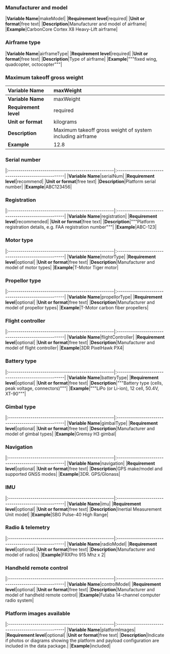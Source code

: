

### Manufacturer and model
|**Variable Name**|makeModel|
|**Requirement level**|required|
|**Unit or format**|free text|
|**Description**|Manufacturer and model of airframe|
|**Example**|CarbonCore Cortex X8 Heavy-Lift airframe|


### Airframe type
|**Variable Name**|airframeType|
|**Requirement level**|required|
|**Unit or format**|free text|
|**Description**|Type of airframe|
|**Example**|"""fixed wing, quadcopter, octocopter"""|


### Maximum takeoff gross weight
|**Variable Name**|maxWeight|
|:----------------------------------------------------|:----------------------------------------------------|
|**Variable Name**|maxWeight|
|**Requirement level**|required|
|**Unit or format**|kilograms|
|**Description**|Maximum takeoff gross weight of system including airframe|
|**Example**|12.8|


### Serial number
|:----------------------------------------------------|:----------------------------------------------------|
|**Variable Name**|serialNum|
|**Requirement level**|recommend|
|**Unit or format**|free text|
|**Description**|Platform serial number|
|**Example**|ABC123456|


### Registration
|:----------------------------------------------------|:----------------------------------------------------|
|**Variable Name**|registration|
|**Requirement level**|recommended|
|**Unit or format**|free text|
|**Description**|"""Platform registration details, e.g. FAA registration number"""|
|**Example**|ABC-123|


### Motor type
|:----------------------------------------------------|:----------------------------------------------------|
|**Variable Name**|motorType|
|**Requirement level**|optional|
|**Unit or format**|free text|
|**Description**|Manufacturer and model of motor types|
|**Example**|T-Motor Tiger motor|


### Propellor type
|:----------------------------------------------------|:----------------------------------------------------|
|**Variable Name**|propellorType|
|**Requirement level**|optional|
|**Unit or format**|free text|
|**Description**|Manufacturer and model of propellor types|
|**Example**|T-Motor carbon fiber propellers|


### Flight controller
|:----------------------------------------------------|:----------------------------------------------------|
|**Variable Name**|flightController|
|**Requirement level**|optional|
|**Unit or format**|free text|
|**Description**|Manufacturer and model of flight controller|
|**Example**|3DR PixelHawk PX4|


### Battery type
|:----------------------------------------------------|:----------------------------------------------------|
|**Variable Name**|batteryType|
|**Requirement level**|optional|
|**Unit or format**|free text|
|**Description**|"""Battery type (cells, peak voltage, connectors)"""|
|**Example**|"""LiPo (or Li-ion), 12 cell, 50.4V, XT-90"""|


### Gimbal type
|:----------------------------------------------------|:----------------------------------------------------|
|**Variable Name**|gimbalType|
|**Requirement level**|optional|
|**Unit or format**|free text|
|**Description**|Manufacturer and model of gimbal types|
|**Example**|Gremsy H3 gimbal|


### Navigation
|:----------------------------------------------------|:----------------------------------------------------|
|**Variable Name**|navigation|
|**Requirement level**|optional|
|**Unit or format**|free text|
|**Description**|GPS make/model and supported GNSS modes|
|**Example**|3DR. GPS/Glonass|


### IMU
|:----------------------------------------------------|:----------------------------------------------------|
|**Variable Name**|imu|
|**Requirement level**|optional|
|**Unit or format**|free text|
|**Description**|Inertial Measurement Unit model|
|**Example**|SBG Pulse-40 High Range|


### Radio & telemetry
|:----------------------------------------------------|:----------------------------------------------------|
|**Variable Name**|radioModel|
|**Requirement level**|optional|
|**Unit or format**|free text|
|**Description**|Manufacturer and model of radios|
|**Example**|FRXPro 915 Mhz x 2|


### Handheld remote control
|:----------------------------------------------------|:----------------------------------------------------|
|**Variable Name**|controlModel|
|**Requirement level**|optional|
|**Unit or format**|free text|
|**Description**|Manufacturer and model of handheld remote control|
|**Example**|Futaba 14-channel computer radio system|


### Platform images available
|:----------------------------------------------------|:----------------------------------------------------|
|**Variable Name**|platformImages|
|**Requirement level**|optional|
|**Unit or format**|free text|
|**Description**|Indicate if photos or diagrams showing the platform and payload configuration are included in the data package.|
|**Example**|included|
